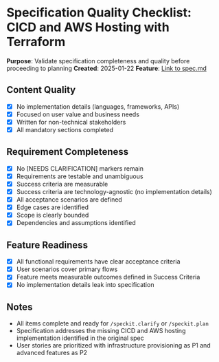 # Specification Quality Checklist: CICD and AWS Hosting with Terraform

**Purpose**: Validate specification completeness and quality before proceeding to planning
**Created**: 2025-01-22
**Feature**: [Link to spec.md](../spec.md)

## Content Quality

- [x] No implementation details (languages, frameworks, APIs)
- [x] Focused on user value and business needs
- [x] Written for non-technical stakeholders
- [x] All mandatory sections completed

## Requirement Completeness

- [x] No [NEEDS CLARIFICATION] markers remain
- [x] Requirements are testable and unambiguous
- [x] Success criteria are measurable
- [x] Success criteria are technology-agnostic (no implementation details)
- [x] All acceptance scenarios are defined
- [x] Edge cases are identified
- [x] Scope is clearly bounded
- [x] Dependencies and assumptions identified

## Feature Readiness

- [x] All functional requirements have clear acceptance criteria
- [x] User scenarios cover primary flows
- [x] Feature meets measurable outcomes defined in Success Criteria
- [x] No implementation details leak into specification

## Notes

- All items complete and ready for `/speckit.clarify` or `/speckit.plan`
- Specification addresses the missing CICD and AWS hosting implementation identified in the original spec
- User stories are prioritized with infrastructure provisioning as P1 and advanced features as P2
